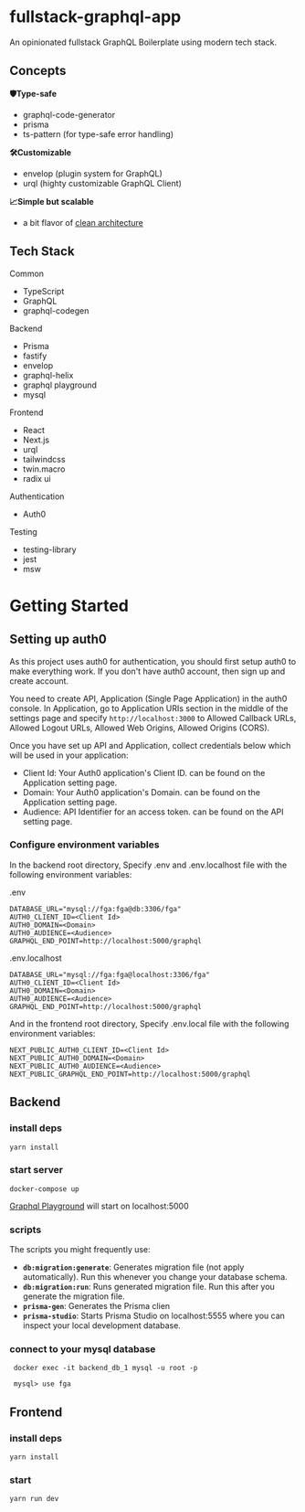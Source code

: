 # fullstack-graphql-app

An opinionated fullstack GraphQL Boilerplate using modern tech stack.

## Concepts

**🛡Type-safe**
  - graphql-code-generator
  - prisma
  - ts-pattern (for type-safe error handling)

**🛠Customizable**
  - envelop (plugin system for GraphQL)
  - urql (highty customizable GraphQL Client)

**📈Simple but scalable**
  - a bit flavor of [clean architecture](https://blog.cleancoder.com/uncle-bob/2012/08/13/the-clean-architecture.html)

## Tech Stack

Common

- TypeScript
- GraphQL
- graphql-codegen

Backend

- Prisma
- fastify
- envelop
- graphql-helix
- graphql playground
- mysql

Frontend

- React
- Next.js
- urql
- tailwindcss
- twin.macro
- radix ui

Authentication

- Auth0

Testing

- testing-library
- jest
- msw

# Getting Started

## Setting up auth0

As this project uses auth0 for authentication, you should first setup auth0 to make everything work. If you don't have auth0 account, then sign up and create account.

You need to create API, Application (Single Page Application) in the auth0 console. In Application, go to Application URIs section in the middle of the settings page and specify `http://localhost:3000` to Allowed Callback URLs, Allowed Logout URLs, Allowed Web Origins, Allowed Origins (CORS).

Once you have set up API and Application, collect credentials below which will be used in your application:

* Client Id: Your Auth0 application's Client ID. can be found on the Application setting page.
* Domain: Your Auth0 application's Domain. can be found on the Application setting page.
* Audience: API Identifier for an access token. can be found on the API setting page.

### Configure environment variables

In the backend root directory, Specify .env and .env.localhost file with the following environment variables:

.env

```
DATABASE_URL="mysql://fga:fga@db:3306/fga"
AUTH0_CLIENT_ID=<Client Id>
AUTH0_DOMAIN=<Domain>
AUTH0_AUDIENCE=<Audience>
GRAPHQL_END_POINT=http://localhost:5000/graphql
```

.env.localhost

```
DATABASE_URL="mysql://fga:fga@localhost:3306/fga"
AUTH0_CLIENT_ID=<Client Id>
AUTH0_DOMAIN=<Domain>
AUTH0_AUDIENCE=<Audience>
GRAPHQL_END_POINT=http://localhost:5000/graphql
```

And in the frontend root directory, Specify .env.local file with the following environment variables:

```
NEXT_PUBLIC_AUTH0_CLIENT_ID=<Client Id>
NEXT_PUBLIC_AUTH0_DOMAIN=<Domain>
NEXT_PUBLIC_AUTH0_AUDIENCE=<Audience>
NEXT_PUBLIC_GRAPHQL_END_POINT=http://localhost:5000/graphql
```

## Backend

### install deps

```
yarn install
```

### start server

```
docker-compose up
```

[Graphql Playground](https://github.com/graphql/graphql-playground) will start on localhost:5000

### scripts

The scripts you might frequently use:

- **`db:migration:generate`**: Generates migration file (not apply automatically). Run this whenever you change your database schema.
- **`db:migration:run`**: Runs generated migration file. Run this after you generate the migration file.
- **`prisma-gen`**: Generates the Prisma clien
- **`prisma-studio`**: Starts Prisma Studio on localhost:5555 where you can inspect your local development database.

### connect to your mysql database

```
 docker exec -it backend_db_1 mysql -u root -p

 mysql> use fga
```

## Frontend

### install deps

```
yarn install
```

### start

```
yarn run dev
```
